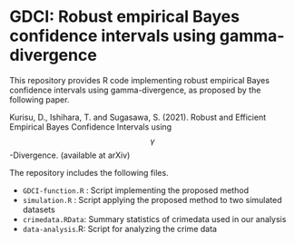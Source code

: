 # GDCI: Robust empirical Bayes confidence intervals using gamma-divergence

This repository provides R code implementing robust empirical Bayes confidence intervals using gamma-divergence, as proposed by the following paper.

Kurisu, D., Ishihara, T. and Sugasawa, S. (2021). Robust and Efficient Empirical Bayes Confidence Intervals using $$\gamma$$-Divergence. (available at arXiv)

The repository includes the following files.

* `GDCI-function.R` : Script implementing the proposed method
* `simulation.R` : Script applying the proposed method to two simulated datasets 
* `crimedata.RData`: Summary statistics of crimedata used in our analysis 
* `data-analysis`.R: Script for analyzing the crime data






